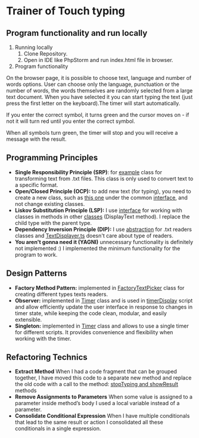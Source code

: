 # Trainer of Touch typing
## Program functionality and run locally
1. Running locally
   1. Clone Repository.
   2. Open in IDE like PhpStorm and run index.html file in browser.
2. Program functionality

On the browser page, it is possible to choose text, language and number of words options. User can choose only the language, punctuation or the number of words, the words themselves are randomly selected from a large text document.
When you have selected it you can start typing the text (just press the first letter on the keyboard).The timer will start automatically.

If you enter the correct symbol, it turns green and the cursor moves on -
if not it will turn red until you enter the correct symbol.

When all symbols turn green, the timer will stop and you will receive a message with the result.

## Programming Principles
- **Single Responsibility Principle (SRP)**: for [example](./src/modules/TextDisplayer.ts) class for transforming text from .txt files. This class is only used to convert text to a specific format.
- **Open/Closed Principle (OCP):** to add new text (for typing), you need to create a new class, such as [this one](./src/modules/TextRiders/EngWithPunctuationTextReader.ts) under the common [interface](./src/modules/TextRiders/ITextReader.ts), and not change existing classes.
- **Liskov Substitution Principle (LSP):** I use [interface](./src/modules/TextRiders/ITextReader.ts) for working with classes in methods in other [classes](./src/modules/TextDisplayer.ts) (DisplayText method). I replace the child type with the parent type.
- **Dependency Inversion Principle (DIP):** I use [abstraction](./src/modules/TextRiders/ITextReader.ts) for .txt readers classes and [TextDisplayer.ts](./src/modules/TextDisplayer.ts) doesn't care about type of readers.
- **You aren't gonna need it (YAGNI)** unnecessary functionality is definitely not implemented :) I implemented the minimum functionality for the program to work.

## Design Patterns
 - **Factory Method Pattern:** implemented in [FactoryTextPicker](./src/modules/TextRiders/FactoryTextPicker.ts) class for creating different types texts readers.
 - **Observer:** implemented in [Timer](./src/modules/Timer.ts) class and is used in [timerDisplay](./view/timerDіsplay.js) script and allow efficiently update the user interface in response to changes in timer state, while keeping the code clean, modular, and easily extensible.
 - **Singleton:** implemented in [Timer](./src/modules/Timer.ts) class and allows to use a single timer for different scripts. It provides convenience and flexibility when working with the timer.

## Refactoring Technics
- **Extract Method** When I had  a code fragment that can be grouped together, I have moved  this code to a separate new method and replace the old code with a call to the method: [stopTyping and showResult](./view/text_comparator.js) methods
- **Remove Assignments to Parameters** When some value is assigned to a parameter inside method’s body I used a local variable instead of a parameter.
- **Consolidate Conditional Expression** When I have multiple conditionals that lead to the same result or action I consolidated all these conditionals in a single expression.
